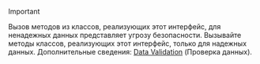 > [!IMPORTANT]
> Вызов методов из классов, реализующих этот интерфейс, для ненадежных данных представляет угрозу безопасности. Вызывайте методы классов, реализующих этот интерфейс, только для надежных данных. Дополнительные сведения: [Data Validation](https://www.owasp.org/index.php/Data_Validation) (Проверка данных).